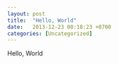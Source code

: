 ```yaml
---
layout: post
title:  "Hello, World"
date:   2013-12-23 00:18:23 +0700
categories: [Uncategorized]
---
```

Hello, World

